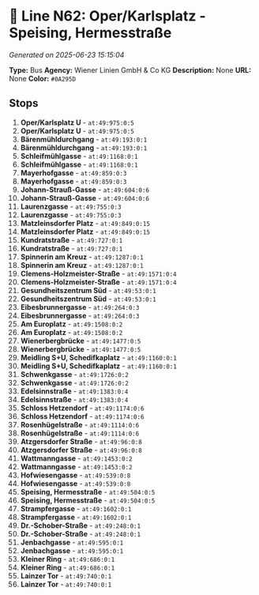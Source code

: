 # 🚌 Line N62: Oper/Karlsplatz - Speising, Hermesstraße

*Generated on 2025-06-23 15:15:04*

**Type:** Bus
**Agency:** Wiener Linien GmbH & Co KG
**Description:** None
**URL:** None
**Color:** `#0A295D`

## Stops

1. **Oper/Karlsplatz U** - `at:49:975:0:5`
2. **Oper/Karlsplatz U** - `at:49:975:0:5`
3. **Bärenmühldurchgang** - `at:49:193:0:1`
4. **Bärenmühldurchgang** - `at:49:193:0:1`
5. **Schleifmühlgasse** - `at:49:1168:0:1`
6. **Schleifmühlgasse** - `at:49:1168:0:1`
7. **Mayerhofgasse** - `at:49:859:0:3`
8. **Mayerhofgasse** - `at:49:859:0:3`
9. **Johann-Strauß-Gasse** - `at:49:604:0:6`
10. **Johann-Strauß-Gasse** - `at:49:604:0:6`
11. **Laurenzgasse** - `at:49:755:0:3`
12. **Laurenzgasse** - `at:49:755:0:3`
13. **Matzleinsdorfer Platz** - `at:49:849:0:15`
14. **Matzleinsdorfer Platz** - `at:49:849:0:15`
15. **Kundratstraße** - `at:49:727:0:1`
16. **Kundratstraße** - `at:49:727:0:1`
17. **Spinnerin am Kreuz** - `at:49:1287:0:1`
18. **Spinnerin am Kreuz** - `at:49:1287:0:1`
19. **Clemens-Holzmeister-Straße** - `at:49:1571:0:4`
20. **Clemens-Holzmeister-Straße** - `at:49:1571:0:4`
21. **Gesundheitszentrum Süd** - `at:49:53:0:1`
22. **Gesundheitszentrum Süd** - `at:49:53:0:1`
23. **Eibesbrunnergasse** - `at:49:264:0:3`
24. **Eibesbrunnergasse** - `at:49:264:0:3`
25. **Am Europlatz** - `at:49:1508:0:2`
26. **Am Europlatz** - `at:49:1508:0:2`
27. **Wienerbergbrücke** - `at:49:1477:0:5`
28. **Wienerbergbrücke** - `at:49:1477:0:5`
29. **Meidling S+U, Schedifkaplatz** - `at:49:1160:0:1`
30. **Meidling S+U, Schedifkaplatz** - `at:49:1160:0:1`
31. **Schwenkgasse** - `at:49:1726:0:2`
32. **Schwenkgasse** - `at:49:1726:0:2`
33. **Edelsinnstraße** - `at:49:1383:0:4`
34. **Edelsinnstraße** - `at:49:1383:0:4`
35. **Schloss Hetzendorf** - `at:49:1174:0:6`
36. **Schloss Hetzendorf** - `at:49:1174:0:6`
37. **Rosenhügelstraße** - `at:49:1114:0:6`
38. **Rosenhügelstraße** - `at:49:1114:0:6`
39. **Atzgersdorfer Straße** - `at:49:96:0:8`
40. **Atzgersdorfer Straße** - `at:49:96:0:8`
41. **Wattmanngasse** - `at:49:1453:0:2`
42. **Wattmanngasse** - `at:49:1453:0:2`
43. **Hofwiesengasse** - `at:49:539:0:8`
44. **Hofwiesengasse** - `at:49:539:0:8`
45. **Speising, Hermesstraße** - `at:49:504:0:5`
46. **Speising, Hermesstraße** - `at:49:504:0:5`
47. **Strampfergasse** - `at:49:1602:0:1`
48. **Strampfergasse** - `at:49:1602:0:1`
49. **Dr.-Schober-Straße** - `at:49:248:0:1`
50. **Dr.-Schober-Straße** - `at:49:248:0:1`
51. **Jenbachgasse** - `at:49:595:0:1`
52. **Jenbachgasse** - `at:49:595:0:1`
53. **Kleiner Ring** - `at:49:686:0:1`
54. **Kleiner Ring** - `at:49:686:0:1`
55. **Lainzer Tor** - `at:49:740:0:1`
56. **Lainzer Tor** - `at:49:740:0:1`